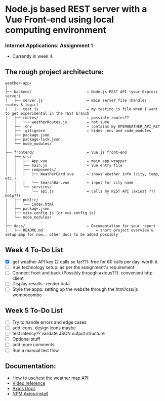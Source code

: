 # Node.js based REST server with a Vue Front-end using local computing environment

### Internet Applications: Assignment 1
- Currently in week 4.

## The rough project architecture:

```
weather-app/
│
├── backend/                         ← Node.js REST API (your Express server)
│   ├── server.js                    ← main server file (handles routes & logic)
|   ├── test.js                      ← my testing js file when I want to get experimental in the TEST branch
│   ├── routes/                      ← possible routes??
│   │   └── weatherRoutes.js         ← not sure
│   ├── .env                         ← contains my OPENWEATHER_API_KEY
│   ├── .gitignore                   ← hides .env and node_modules
│   ├── package.json
│   ├── package-lock.json
│   └── node_modules/
│
├── frontend/                        ← Vue.js front-end
│   ├── src/
│   │   ├── App.vue                  ← main app wrapper
│   │   ├── main.js                  ← Vue entry file
│   │   ├── components/
│   │   │   ├── WeatherCard.vue      ← shows weather info (city, temp, etc.)
│   │   │   └── SearchBar.vue        ← input for city name
│   │   └── services/
│   │       └── api.js               ← calls my REST API (axios) ??? help???
│   ├── public/
│   │   └── index.html
│   ├── package.json
│   ├── vite.config.js (or vue.config.js)
│   └── node_modules/
│
├── docs/                            ← Documentation for your report
│   ├── README.md                        ← short project overview & setup map for now.. other docs to be added possibly
```

## Week 4 To-Do List
- [x] get weather API key (2 calls so far??): free for 60 calls per day. worth it.
- [ ] Vue technology setup: as per the assignment's requirement
- [ ] Connect front and back (Possibly through axious??): convenient http client
- [ ] Display results : render data
- [ ] Style the appp: setting up the website through the html/css/js wombocombo

## Week 5 To-Do List
- [ ] Try to handle errors and edge cases
- [ ] add icons. design icons maybe
- [ ] test latency?? validate JSON output structure
- [ ] Optional stuff
- [ ] add more comments
- [ ] Run a manual test flow

## Documentation: 

- [How to use/test the weather map API](https://openweathermap.org/current)
- [Video reference](https://youtu.be/D32qawkUxF8?si=4thgwuseMRPn-rPS)
- [Axios Docs](https://axios-http.com/docs/intro)
- [NPM Axios install](https://www.npmjs.com/package/axios)
